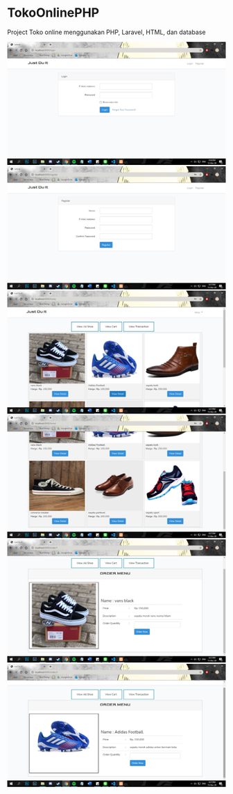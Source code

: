 # TokoOnlinePHP
Project Toko online menggunakan PHP, Laravel, HTML, dan database



![](printscreen/1.jpg) ![](printscreen/2.jpg) ![](printscreen/3.jpg) ![](printscreen/4.jpg) ![](printscreen/5.jpg) ![](printscreen/6.jpg)
